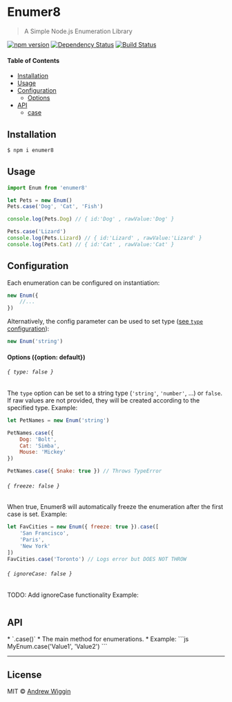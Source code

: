 # Enumer8 
> A Simple Node.js Enumeration Library

[![npm version](https://badge.fury.io/js/enumer8.svg)](https://npmjs.org/package/enumer8) [![Dependency Status](https://david-dm.org/azwiggin/enumer8.svg)](https://www.npmjs.com/package/enumer8?activeTab=dependencies) [![Build Status](https://travis-ci.org/azwiggin/enumer8.svg?branch=master)](https://travis-ci.org/azwiggin/enumer8)

#### Table of Contents
* [Installation](#installation)
* [Usage](#usage)
* [Configuration](#configuration)
	* [Options](#configuration/options)
* [API](#api)
	* [case](#api/case)


<a name='installation' />

## Installation
```sh
$ npm i enumer8
```

<a name='usage' />

## Usage
```js
import Enum from 'enumer8'

let Pets = new Enum()
Pets.case('Dog', 'Cat', 'Fish')

console.log(Pets.Dog) // { id:'Dog' , rawValue:'Dog' }

Pets.case('Lizard')
console.log(Pets.Lizard) // { id:'Lizard' , rawValue:'Lizard' }
console.log(Pets.Cat) // { id:'Cat' , rawValue:'Cat' }
```


<a name='configuration' />

## Configuration
Each enumeration can be configured on instantiation:
```js
new Enum({
	//...
})
```
Alternatively, the config parameter can be used to set type ([see `type` configuration](#configuration/options/type)):
```js
new Enum('string')
```

<a name='configuration/options' />

#### Options ({option: default})

###### `{ type: false }`
The `type` option can be set to a string type (`'string'`, `'number'`, ...) or `false`. If raw values are not provided, they will be created according to the specified type.
Example:
```js
let PetNames = new Enum('string')

PetNames.case({
	Dog: 'Bolt',
	Cat: 'Simba',
	Mouse: 'Mickey'
})

PetNames.case({ Snake: true }) // Throws TypeError
```

###### `{ freeze: false }`
When true, Enumer8 will automatically freeze the enumeration after the first case is set.
Example:
```js
let FavCities = new Enum({ freeze: true }).case([
	'San Francisco',
	'Paris',
	'New York'
])
FavCities.case('Toronto') // Logs error but DOES NOT THROW
```

###### `{ ignoreCase: false }`
TODO: Add ignoreCase functionality
Example:
```js
```


<a name='api' />

## API

<a name='api/case' />
 * `.case()`
    * The main method for enumerations.
    * Example:
    ```js
    MyEnum.case('Value1', 'Value2')
    ```

---
## License
MIT © [Andrew Wiggin](https://github.com/azwiggin)
